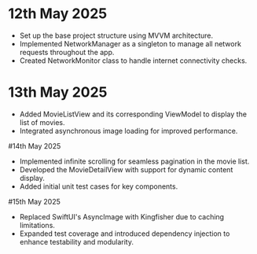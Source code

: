 # 12th May 2025
- Set up the base project structure using MVVM architecture.
- Implemented NetworkManager as a singleton to manage all network requests throughout the app.
- Created NetworkMonitor class to handle internet connectivity checks.

# 13th May 2025
- Added MovieListView and its corresponding ViewModel to display the list of movies.
- Integrated asynchronous image loading for improved performance.

#14th May 2025
- Implemented infinite scrolling for seamless pagination in the movie list.
- Developed the MovieDetailView with support for dynamic content display.
- Added initial unit test cases for key components.

#15th May 2025
- Replaced SwiftUI's AsyncImage with Kingfisher due to caching limitations.
- Expanded test coverage and introduced dependency injection to enhance testability and modularity.

